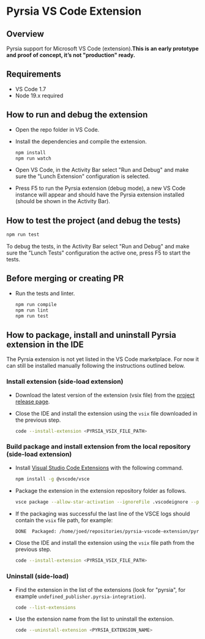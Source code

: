 # Pyrsia VS Code Extension

## Overview

Pyrsia support for Microsoft VS Code (extension).**This is an early prototype and proof of concept, it’s not "production" ready.**

## Requirements

- VS Code 1.7
- Node 19.x required

## How to run and debug the extension

- Open the repo folder in VS Code.
- Install the dependencies and compile the extension.

    ```sh
    npm install
    npm run watch
    ```

- Open VS Code, in the Activity Bar select "Run and Debug" and make sure the "Lunch Extension" configuration is selected.
- Press F5 to run the Pyrsia extension (debug mode), a new VS Code instance will appear and should have the Pyrsia extension installed (should be shown in the Activity Bar).

## How to test the project (and debug the tests)

```sh
npm run test
```

To debug the tests, in the Activity Bar select "Run and Debug" and make sure the "Lunch Tests" configuration the active one, press F5 to start the tests.

## Before merging or creating PR

- Run the tests and linter.

    ```sh
    npm run compile
    npm run lint
    npm run test
    ```

## How to package, install and uninstall Pyrsia extension in the IDE

The Pyrsia extension is not yet listed in the VS Code marketplace. For now it can still be installed manually following the instructions outlined below.

### Install extension (side-load extension)

- Download the latest version of the extension (vsix file) from the [project release page](https://github.com/pyrsia/pyrsia-vscode-extension/releases).

- Close the IDE and install the extension using the `vsix` file downloaded in the previous step.

    ```sh
    code --install-extension <PYRSIA_VSIX_FILE_PATH>
    ```

### Build package and install extension from the local repository  (side-load extension)

- Install [Visual Studio Code Extensions](https://code.visualstudio.com/api/working-with-extensions/publishing-extension#vsce) with the following command.

    ```sh
    npm install -g @vscode/vsce
    ```

- Package the extension in the extension repository folder as follows.

    ```sh
   vsce package --allow-star-activation --ignoreFile .vscodeignore --pre-release
    ```

- If the packaging was successful the last line of the VSCE logs should contain the `vsix` file path, for example:

    ```sh
    DONE  Packaged: /home/joed/repositories/pyrsia-vscode-extension/pyrsia-integration-0.0.1.vsix (960 files, 2.2MB)
    ```

- Close the IDE and install the extension using the `vsix` file path from the previous step.

    ```sh
    code --install-extension <PYRSIA_VSIX_FILE_PATH>
    ```
  
### Uninstall (side-load)

- Find the extension in the list of the extensions (look for "pyrsia", for example `undefined_publisher.pyrsia-integration`).

    ```sh
    code --list-extensions
    ```

- Use the extension name from the list to uninstall the extension.

    ```sh
    code --uninstall-extension <PYRSIA_EXTENSION_NAME>
    ```
